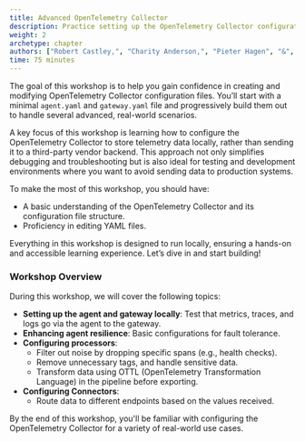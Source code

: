 ```yaml
---
title: Advanced OpenTelemetry Collector
description: Practice setting up the OpenTelemetry Collector configuration from scratch and go though several advanced configuration scenarios's.
weight: 2
archetype: chapter
authors: ["Robert Castley,", "Charity Anderson,", "Pieter Hagen", "&", "Geoff Higginbottom"]
time: 75 minutes
---
```


The goal of this workshop is to help you gain confidence in creating and modifying OpenTelemetry Collector configuration files. You’ll start with a minimal `agent.yaml` and `gateway.yaml` file and progressively build them out to handle several advanced, real-world scenarios.

A key focus of this workshop is learning how to configure the OpenTelemetry Collector to store telemetry data locally, rather than sending it to a third-party vendor backend. This approach not only simplifies debugging and troubleshooting but is also ideal for testing and development environments where you want to avoid sending data to production systems.

To make the most of this workshop, you should have:

- A basic understanding of the OpenTelemetry Collector and its configuration file structure.
- Proficiency in editing YAML files.

Everything in this workshop is designed to run locally, ensuring a hands-on and accessible learning experience. Let’s dive in and start building!

### Workshop Overview

During this workshop, we will cover the following topics:

- **Setting up the agent and gateway locally**: Test that metrics, traces, and logs go via the agent to the gateway.
- **Enhancing agent resilience**: Basic configurations for fault tolerance.
- **Configuring processors**:
  - Filter out noise by dropping specific spans (e.g., health checks).
  - Remove unnecessary tags, and handle sensitive data.
  - Transform data using OTTL (OpenTelemetry Transformation Language) in the pipeline before exporting.
- **Configuring Connectors**:
  - Route data to different endpoints based on the values received.
  <!--- Convert log and span data to metrics.-->

By the end of this workshop, you'll be familiar with configuring the OpenTelemetry Collector for a variety of real-world use cases.

